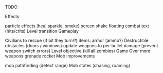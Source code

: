 TODO:

Effects

particle effects (heal sparkle, smoke)
screen shake
floating combat text (hits/crits)
Level transition
Gameplay

Civilians to rescue (if bit they turn!?)
items: armor (ammo?)
Destructible obstacles (doors / windows)
update weapons to per-bullet damage (prevent weapon switch errors)
Level objective (kill all zombies)
Game Over
more weapons
grenade
rocket
Mob improvements

mob pathfinding (detect range)
Mob states (chasing, roaming)
